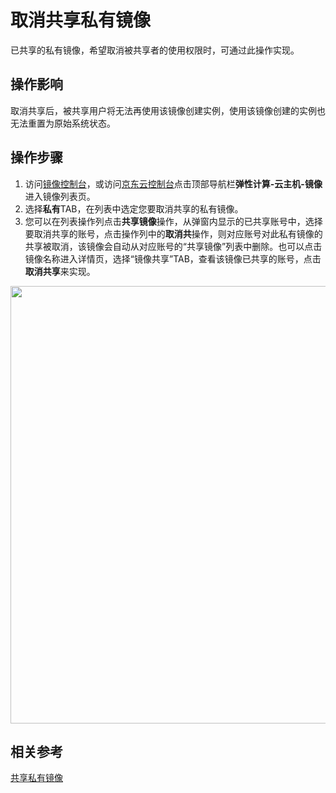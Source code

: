 # 取消共享私有镜像

已共享的私有镜像，希望取消被共享者的使用权限时，可通过此操作实现。

## 操作影响
取消共享后，被共享用户将无法再使用该镜像创建实例，使用该镜像创建的实例也无法重置为原始系统状态。

## 操作步骤
1. 访问[镜像控制台](https://cns-console.jdcloud.com/host/image/list)，或访问[京东云控制台](https://console.jdcloud.com/overview)点击顶部导航栏**弹性计算-云主机-镜像**进入镜像列表页。<br>
2. 选择**私有**TAB，在列表中选定您要取消共享的私有镜像。
3. 您可以在列表操作列点击**共享镜像**操作，从弹窗内显示的已共享账号中，选择要取消共享的账号，点击操作列中的**取消共**操作，则对应账号对此私有镜像的共享被取消，该镜像会自动从对应账号的“共享镜像”列表中删除。也可以点击镜像名称进入详情页，选择“镜像共享”TAB，查看该镜像已共享的账号，点击**取消共享**来实现。
<div align="center"><img src="https://img1.jcloudcs.com/cn/image/vm/cancel-share-image1.png" width="700"></div>


## 相关参考

[共享私有镜像](https://docs.jdcloud.com/virtual-machines/share-image)


